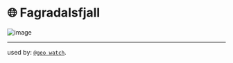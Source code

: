 # 🌐 Fagradalsfjall

![image](https://kamangir-public.s3.ca-central-1.amazonaws.com/geo-watch-2024-09-04-Fagradalsfjall-a/geo-watch-2024-09-04-Fagradalsfjall-a-2X.gif?raw=true&random=mJahtfyzlU0VkVYT)


---

used by: [`@geo watch`](../../).

